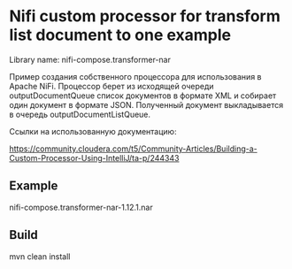 # Nifi custom processor for transform list document to one example
Library name: nifi-compose.transformer-nar

  Пример создания собственного процессора для использования в Apache NiFi.
Процессор берет из исходящей очереди outputDocumentQueue список документов в формате XML и собирает один документ в формате JSON.
Полученный документ выкладывается в очередь outputDocumentListQueue.

Ссылки на использованную документацию:

https://community.cloudera.com/t5/Community-Articles/Building-a-Custom-Processor-Using-IntelliJ/ta-p/244343

## Example
nifi-compose.transformer-nar-1.12.1.nar

## Build
mvn clean install
